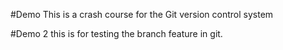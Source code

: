 #Demo
This is a crash course for the Git version control system

#Demo 2 
this is for testing the branch feature in git.